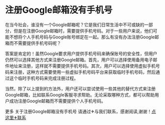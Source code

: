 # 注册Google邮箱没有手机号

在当今社会，谁没有一个Google邮箱呢？它是我们日常生活中不可或缺的一部分，但是在注册Google邮箱时，需要提供手机号码。对于一些用户来说，他们可能不想将个人手机号码与Google账号绑定在一起。那么有没有办法注册Google邮箱而不需要提供手机号码呢？

答案是肯定的！虽然Google要求用户提供手机号码来确保账号的安全性，但用户仍然可以选择其他方式来注册Google邮箱。首先，用户可以选择使用备用电子邮件地址来注册，这样就不需要提供手机号码。其次，用户可以选择使用虚拟手机号码来注册，这种方式需要使用一些虚拟手机号码平台来获取临时手机号码，然后通过这个临时手机号码来完成注册过程。

当然，除了以上提到的方法外，用户还可以尝试使用一些其他的替代方式来注册Google邮箱，比如联系Google客服寻求帮助。无论采取哪种方式，都可以帮助用户成功注册Google邮箱而不需要提供个人手机号码。

更多 关于注册Google邮箱没有手机号 请通过✈与我们联系，感谢阅读,谢谢！[点这里✈联系](https://www.k02.cc)